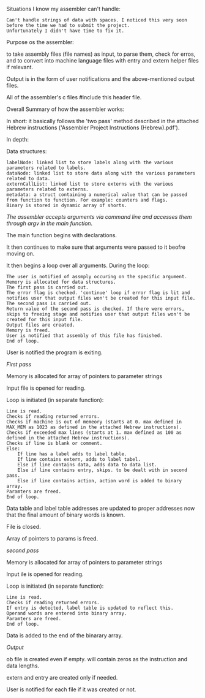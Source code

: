 
Situations I know my assembler can't handle:

	Can't handle strings of data with spaces. I noticed this very soon before the time we had to submit the project. 
	Unfortunately I didn't have time to fix it.
	
	
Purpose os the assembler: 

to take assembly files (file names) as input, to parse them, check for erros, and to convert into machine language files with entry and extern helper files if relevant.

Output is in the form of user notifications and the above-mentioned output files.

All of the assembler's c files #include this header file.


Overall Summary of how the assembler works:

In short: it basically follows the 'two pass' method described in the attached Hebrew instructions ('Assembler Project Instructions (Hebrew).pdf').

In depth:

Data structures:

	labelNode: linked list to store labels along with the various parameters related to labels.
	dataNode: linked list to store data along with the various parameters related to data.
	externCallList: linked list to store externs with the various parameters related to externs.
	metadata: a struct containing a numerical value that can be passed from function to function. For example: counters and flags.
	Binary is stored in dynamic array of shorts.
	
*The assembler accepts arguments via command line and accesses them through argv in the main function*.

The main function begins with declarations.

It then continues to make sure that arguments were passed to it beofre moving on.

It then begins a loop over all arguments. During the loop:

	The user is notified of assmply occuring on the specific argument.
	Memory is allocated for data structures.
	The first pass is carried out.
	The error flag is checked. 'continue' loop if error flag is lit and notifies user that output files won't be created for this input file.
	The second pass is carried out.
	Return value of the second pass is checked. If there were errors, skips to freeing stage and notifies user that output files won't be created for this input file.
	Output files are created.
	Memory is freed.
	User is notified that assembly of this file has finished. 
	End of loop.
	
User is notified the program is exiting.

*First pass*

Memory is allocated for array of pointers to parameter strings

Input file is opened for reading.

Loop is initiated (in separate function):

	Line is read.
	Checks if reading returned errors.
	Checks if machine is out of memeory (starts at 0. max defined in MAX_MEM as 1023 as defined in the attached Hebrew instructions).
	Checks if exceeded max lines (starts at 1. max defined as 100 as defined in the attached Hebrew instructions).
	Checks if line is blank or comment.
	Else:
		If line has a label adds to label table.
		If line contains extern, adds to label tabel.
		Else if line contains data, adds data to data list.
		Else if line contains entry, skips. to be dealt with in second pass.
		Else if line contains action, action word is added to binary array. 
	Paramters are freed.
	End of loop.
	
Data table and label table addresses are updated to proper addresses now that the final amount of binary words is known.

File is closed.

Array of pointers to params is freed.

*second pass*

Memory is allocated for array of pointers to parameter strings

Input ile is opened for reading.

Loop is initiated (in separate function):

	Line is read.
	Checks if reading returned errors.
	If entry is detected, label table is updated to reflect this.
	Operand words are entered into binary array.
	Paramters are freed.
	End of loop.
	
Data is added to the end of the binarary array.

*Output*

ob file is created even if empty. will contain zeros as the instruction and data lengths.

extern and entry are created only if needed.

User is notified for each file if it was created or not.

